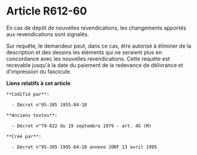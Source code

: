 # Article R612-60

En cas de dépôt de nouvelles revendications, les changements apportés aux revendications sont signalés.

Sur requête, le demandeur peut, dans ce cas, être autorisé à éliminer de la description et des dessins les éléments qui ne
seraient plus en concordance avec les nouvelles revendications. Cette requête est recevable jusqu'à la date du paiement de la
redevance de délivrance et d'impression du fascicule.

**Liens relatifs à cet article**

	**Codifié par**:

	  - Décret n°95-385 1955-04-10

	**Anciens textes**:

	  - Décret n°79-822 du 19 septembre 1979 - art. 45 (M)

	**Créé par**:

	  - Décret n°95-385 1995-04-10 annexe JORF 13 avril 1995
